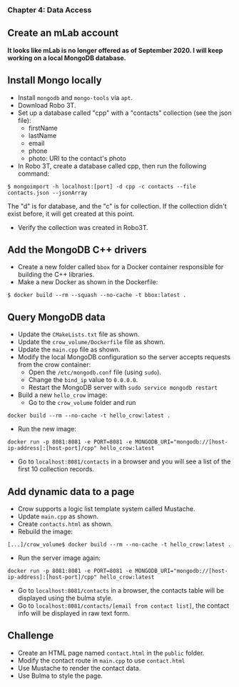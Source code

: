 ### Chapter 4: Data Access

## Create an mLab account

**It looks like mLab is no longer offered as of September 2020. I will keep working on a local MongoDB database.**

## Install Mongo locally

- Install `mongodb` and `mongo-tools` via `apt`.
- Download Robo 3T.
- Set up a database called "cpp" with a "contacts" collection (see the json file):
    - firstName
    - lastName
    - email
    - phone
    - photo: URI to the contact's photo
- In Robo 3T, create a database called cpp, then run the following command:

```
$ mongoimport -h localhost:[port] -d cpp -c contacts --file contacts.json --jsonArray
```
The "d" is for database, and the "c" is for collection. If the collection didn't exist before, it will get created at this point.
- Verify the collection was created in Robo3T.

## Add the MongoDB C++ drivers

- Create a new folder called `bbox` for a Docker container responsible for building the C++ libraries.
- Make a new Docker as shown in the Dockerfile:
```
$ docker build --rm --squash --no-cache -t bbox:latest .
```

## Query MongoDB data

- Update the `CMakeLists.txt` file as shown.
- Update the `crow_volume/Dockerfile` file as shown.
- Update the  `main.cpp` file as shown.
- Modify the local MongoDB configuration so the server accepts requests from the crow container:
    - Open the `/etc/mongodb.conf` file (using `sudo`).
    - Change the  `bind_ip` value to `0.0.0.0`.
    - Restart the MongoDB server  with `sudo service mongodb restart`
- Build a new `hello_crow` image:
    - Go to the `crow_volume` folder and run
```
docker build --rm --no-cache -t hello_crow:latest .
```
- Run the new image:
```
docker run -p 8081:8081 -e PORT=8081 -e MONGODB_URI="mongodb://[host-ip-address]:[host-port]/cpp" hello_crow:latest
```
- Go to `localhost:8081/contacts` in a browser and you will see a list of the first 10 collection records.


## Add dynamic data to a page

- Crow supports a logic list template system called Mustache.
- Update `main.cpp` as shown.
- Create `contacts.html` as shown.
- Rebuild the image:
```
[...]/crow_volume$ docker build --rm --no-cache -t hello_crow:latest .
```
- Run the server image again:
```
docker run -p 8081:8081 -e PORT=8081 -e MONGODB_URI="mongodb://[host-ip-address]:[host-port]/cpp" hello_crow:latest
```
- Go to `localhost:8081/contacts` in a browser, the contacts table will be displayed using the bulma style.
- Go to `localhost:8081/contacts/[email from contact list]`, the contact info will be displayed in raw text form.

## Challenge

- Create an HTML page named `contact.html` in the `public` folder.
- Modify the contact route in `main.cpp` to use `contact.html` 
- Use Mustache to render the contact data.
- Use Bulma to style the page.